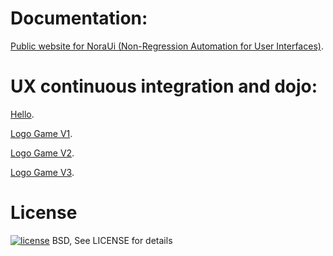 # Documentation:

[Public website for NoraUi (Non-Regression Automation for User Interfaces)](https://noraui.github.io/).

# UX continuous integration and dojo:

[Hello](https://noraui.github.io/demo/hello).

[Logo Game V1](https://noraui.github.io/demo/logogame/v1/).

[Logo Game V2](https://noraui.github.io/demo/logogame/v2/).

[Logo Game V3](https://noraui.github.io/demo/logogame/v3/).

# License

[![license](https://img.shields.io/github/license/NoraUi/noraui.github.io.svg)](https://github.com/NoraUi/noraui.github.io/blob/master/LICENSE)
BSD, See LICENSE for details
